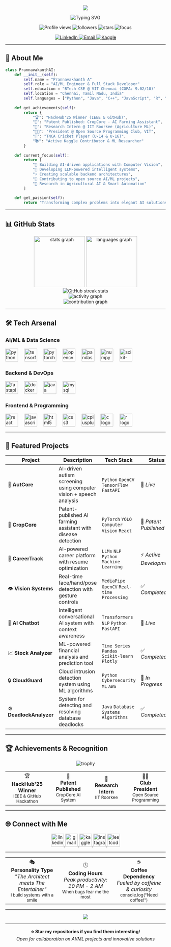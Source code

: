 <div align="center">
  <img src="https://capsule-render.vercel.app/api?type=waving&color=0:2E9EF7,100:6366F1&height=120&section=header&text=Prannavakhanth%20A&fontSize=40&fontColor=fff&animation=fadeIn&fontAlignY=35&desc=AI/ML%20Engineer%20|%20Research%20Enthusiast&descAlignY=55&descSize=18" />
</div>

<p align="center">
  <img src="https://readme-typing-svg.demolab.com?font=Fira+Code&weight=600&size=28&duration=3000&pause=800&color=2E9EF7&center=true&vCenter=true&random=false&width=900&lines=%F0%9F%A4%96+AI%2FML+Enthusiast+%7C+%F0%9F%9A%80+Building+Intelligent+Solutions;%F0%9F%94%AC+Research+Intern+%40+IIT+Roorkee;%F0%9F%91%A8%E2%80%8D%F0%9F%92%BB+Open+Source+Club+President;%F0%9F%8C%9F+Turning+Ideas+into+Intelligent+Reality" alt="Typing SVG" />
</p>

<p align="center">
  <img src="https://komarev.com/ghpvc/?username=prnvvv&label=Profile%20views&color=2E9EF7&style=for-the-badge" alt="Profile views" />
  <img src="https://img.shields.io/github/followers/prnvvv?label=Followers&style=for-the-badge&color=2E9EF7" alt="followers" />
  <img src="https://img.shields.io/github/stars/prnvvv?affiliations=OWNER%2CCOLLABORATOR&style=for-the-badge&color=2E9EF7" alt="stars" />
  <img src="https://img.shields.io/badge/Focus-AI%2FML%20Engineering-brightgreen?style=for-the-badge" alt="focus" />
</p>

<div align="center">
  <a href="https://www.linkedin.com/in/prannavakhanth-a-59b98228a/" target="_blank">
    <img src="https://img.shields.io/badge/LinkedIn-0077B5?style=for-the-badge&logo=linkedin&logoColor=white" alt="LinkedIn"/>
  </a>
  <a href="mailto:prannavakhanth12@gmail.com" target="_blank">
    <img src="https://img.shields.io/badge/Gmail-D14836?style=for-the-badge&logo=gmail&logoColor=white" alt="Email"/>
  </a>
  <a href="https://kaggle.com/prnvkhanth" target="_blank">
    <img src="https://img.shields.io/badge/Kaggle-20BEFF?style=for-the-badge&logo=kaggle&logoColor=white" alt="Kaggle"/>
  </a>
</div>

---

## 🧠 About Me

```python
class PrannavakanthAI:
    def __init__(self):
        self.name = "Prannavakhanth A"
        self.role = "AI/ML Engineer & Full Stack Developer"
        self.education = "BTech CSE @ VIT Chennai (CGPA: 9.02/10)"
        self.location = "Chennai, Tamil Nadu, India"
        self.languages = ["Python", "Java", "C++", "JavaScript", "R", "SQL"]
        
    def get_achievements(self):
        return {
            "🏆": "HackHub'25 Winner (IEEE & GitHub)",
            "📜": "Patent Published: CropCore - AI Farming Assistant",
            "🔬": "Research Intern @ IIT Roorkee (Agriculture ML)",
            "👨‍💻": "President @ Open Source Programming Club, VIT",
            "🏏": "TNCA Cricket Player (U-14 & U-16)",
            "📚": "Active Kaggle Contributor & ML Researcher"
        }
    
    def current_focus(self):
        return [
            "🎯 Building AI-driven applications with Computer Vision",
            "🚀 Developing LLM-powered intelligent systems",
            "⚡ Creating scalable backend architectures",
            "🌟 Contributing to open source AI/ML projects",
            "📖 Research in Agricultural AI & Smart Automation"
        ]
    
    def get_passion(self):
        return "Transforming complex problems into elegant AI solutions! 🤖✨"
```
---

## 📊 GitHub Stats

<div align="center">
  <img src="https://github-readme-stats.vercel.app/api?username=prnvvv&hide_title=false&hide_rank=false&show_icons=true&include_all_commits=true&count_private=true&disable_animations=false&theme=tokyonight&locale=en&hide_border=true&bg_color=0D1117" height="160" alt="stats graph"  />
  <img src="https://github-readme-stats.vercel.app/api/top-langs?username=prnvvv&locale=en&hide_title=false&layout=compact&card_width=320&langs_count=8&theme=tokyonight&hide_border=true&bg_color=0D1117" height="160" alt="languages graph"  />
</div>

<div align="center">
  <img src="https://streak-stats.demolab.com/?user=prnvvv&theme=tokyonight&hide_border=true&background=0D1117&stroke=2E9EF7&ring=2E9EF7&fire=FF6B47&currStreakLabel=2E9EF7" alt="GitHub streak stats" />
</div>

<div align="center">
  <img src="https://github-readme-activity-graph.vercel.app/graph?username=prnvvv&bg_color=0d1117&color=2e9ef7&line=2e9ef7&point=ffffff&area=true&hide_border=true&custom_title=Contribution%20Activity" alt="activity graph" />
</div>

<div align="center">
  <img src="https://github-profile-summary-cards.vercel.app/api/cards/profile-details?username=prnvvv&theme=tokyonight" alt="contribution graph" />
</div>

---

## 🛠️ Tech Arsenal

### AI/ML & Data Science
<div align="left">
  <img src="https://cdn.jsdelivr.net/gh/devicons/devicon/icons/python/python-original.svg" height="40" alt="python logo"  />
  <img width="12" />
  <img src="https://cdn.jsdelivr.net/gh/devicons/devicon/icons/tensorflow/tensorflow-original.svg" height="40" alt="tensorflow logo"  />
  <img width="12" />
  <img src="https://cdn.jsdelivr.net/gh/devicons/devicon/icons/pytorch/pytorch-original.svg" height="40" alt="pytorch logo"  />
  <img width="12" />
  <img src="https://cdn.jsdelivr.net/gh/devicons/devicon/icons/opencv/opencv-original.svg" height="40" alt="opencv logo"  />
  <img width="12" />
  <img src="https://cdn.jsdelivr.net/gh/devicons/devicon/icons/pandas/pandas-original.svg" height="40" alt="pandas logo"  />
  <img width="12" />
  <img src="https://cdn.jsdelivr.net/gh/devicons/devicon/icons/numpy/numpy-original.svg" height="40" alt="numpy logo"  />
  <img width="12" />
  <img src="https://upload.wikimedia.org/wikipedia/commons/0/05/Scikit_learn_logo_small.svg" height="40" alt="scikit-learn logo"  />
</div>

### Backend & DevOps
<div align="left">
  <img src="https://cdn.jsdelivr.net/gh/devicons/devicon/icons/fastapi/fastapi-original.svg" height="40" alt="fastapi logo"  />
  <img width="12" />
  <img src="https://cdn.jsdelivr.net/gh/devicons/devicon/icons/docker/docker-original.svg" height="40" alt="docker logo"  />
  <img width="12" />
  <img src="https://cdn.jsdelivr.net/gh/devicons/devicon/icons/java/java-original.svg" height="40" alt="java logo"  />
  <img width="12" />
  <img src="https://cdn.jsdelivr.net/gh/devicons/devicon/icons/mysql/mysql-original.svg" height="40" alt="mysql logo"  />
</div>

### Frontend & Programming
<div align="left">
  <img src="https://cdn.jsdelivr.net/gh/devicons/devicon/icons/react/react-original.svg" height="40" alt="react logo"  />
  <img width="12" />
  <img src="https://cdn.jsdelivr.net/gh/devicons/devicon/icons/javascript/javascript-original.svg" height="40" alt="javascript logo"  />
  <img width="12" />
  <img src="https://cdn.jsdelivr.net/gh/devicons/devicon/icons/html5/html5-original.svg" height="40" alt="html5 logo"  />
  <img width="12" />
  <img src="https://cdn.jsdelivr.net/gh/devicons/devicon/icons/css3/css3-original.svg" height="40" alt="css3 logo"  />
  <img width="12" />
  <img src="https://cdn.jsdelivr.net/gh/devicons/devicon/icons/cplusplus/cplusplus-original.svg" height="40" alt="cplusplus logo"  />
  <img width="12" />
  <img src="https://cdn.jsdelivr.net/gh/devicons/devicon/icons/c/c-original.svg" height="40" alt="c logo"  />
  <img width="12" />
  <img src="https://cdn.jsdelivr.net/gh/devicons/devicon/icons/r/r-original.svg" height="40" alt="r logo"  />
</div>

---

## 🚀 Featured Projects

| Project | Description | Tech Stack | Status |
|---------|-------------|------------|--------|
| 🧠 **AutCore** | AI-driven autism screening using computer vision + speech analysis | `Python` `OpenCV` `TensorFlow` `FastAPI` | 🚀 *Live* |
| 🌾 **CropCore** | Patent-published AI farming assistant with disease detection | `PyTorch` `YOLO` `Computer Vision` `React` | 📜 *Patent Published* |
| 💼 **CareerTrack** | AI-powered career platform with resume optimization | `LLMs` `NLP` `Python` `Machine Learning` | ⚡ *Active Development* |
| 👁️ **Vision Systems** | Real-time face/hand/pose detection with gesture controls | `MediaPipe` `OpenCV` `Real-time Processing` | ✅ *Completed* |
| 🤖 **AI Chatbot** | Intelligent conversational AI system with context awareness | `Transformers` `NLP` `Python` `FastAPI` | 🚀 *Live* |
| 📈 **Stock Analyzer** | ML-powered financial analysis and prediction tool | `Time Series` `Pandas` `Scikit-learn` `Plotly` | ✅ *Completed* |
| 🔒 **CloudGuard** | Cloud intrusion detection system using ML algorithms | `Python` `Cybersecurity` `ML` `AWS` | 🔧 *In Progress* |
| ⚙️ **DeadlockAnalyzer** | System for detecting and resolving database deadlocks | `Java` `Database Systems` `Algorithms` | ✅ *Completed* |

---

## 🏆 Achievements & Recognition

<div align="center">
  <img src="https://github-profile-trophy.vercel.app/?username=prnvvv&theme=tokyonight&no-frame=true&no-bg=true&margin-w=4&row=2&column=4" alt="trophy" />
</div>

<table align="center">
  <tr>
    <td align="center" width="200">
      🏆
      <br><b>HackHub'25 Winner</b>
      <br><small>IEEE & GitHub Hackathon</small>
    </td>
    <td align="center" width="200">
      📜
      <br><b>Patent Published</b>
      <br><small>CropCore AI System</small>
    </td>
    <td align="center" width="200">
      🔬
      <br><b>Research Intern</b>
      <br><small>IIT Roorkee</small>
    </td>
    <td align="center" width="200">
      👨‍💻
      <br><b>Club President</b>
      <br><small>Open Source Programming</small>
    </td>
  </tr>
</table>

---

## 🌐 Connect with Me

<div align="center">
  <a href="https://www.linkedin.com/in/prannavakhanth-a-59b98228a/" target="_blank">
    <img src="https://img.shields.io/static/v1?message=LinkedIn&logo=linkedin&label=&color=0077B5&logoColor=white&labelColor=&style=for-the-badge" height="40" alt="linkedin"  />
  </a>
  <a href="mailto:prannavakhanth12@gmail.com" target="_blank">
    <img src="https://img.shields.io/static/v1?message=Gmail&logo=gmail&label=&color=D14836&logoColor=white&labelColor=&style=for-the-badge" height="40" alt="gmail"  />
  </a>
  <a href="https://kaggle.com/prnvkhanth" target="_blank">
    <img src="https://img.shields.io/static/v1?message=Kaggle&logo=kaggle&label=&color=20BEFF&logoColor=white&labelColor=&style=for-the-badge" height="40" alt="kaggle"  />
  </a>
  <a href="https://instagram.com/prnv12__" target="_blank">
    <img src="https://img.shields.io/static/v1?message=Instagram&logo=instagram&label=&color=E4405F&logoColor=white&labelColor=&style=for-the-badge" height="40" alt="instagram"  />
  </a>
  <a href="https://www.leetcode.com/prnv12__" target="_blank">
    <img src="https://img.shields.io/static/v1?message=LeetCode&logo=leetcode&label=&color=FFA116&logoColor=white&labelColor=&style=for-the-badge" height="40" alt="leetcode"  />
  </a>
</div>

---

<table align="center">
  <tr>
    <td align="center" width="33%">
      🎭
      <br><strong>Personality Type</strong>
      <br><em>"The Architect meets The Entertainer"</em>
      <br><sub>I build systems with a smile</sub>
    </td>
    <td align="center" width="33%">
      🕒
      <br><strong>Coding Hours</strong>
      <br><em>Peak productivity: 10 PM - 2 AM</em>
      <br><sub>When bugs fear me the most</sub>
    </td>
    <td align="center" width="33%">
      ☕
      <br><strong>Coffee Dependency</strong>
      <br><em>Fueled by caffeine & curiosity</em>
      <br><sub>console.log("Need coffee!")</sub>
    </td>
  </tr>
</table>

---

<div align="center">
  <img src="https://capsule-render.vercel.app/api?type=waving&color=0:2E9EF7,100:6366F1&height=100&section=footer&text=Thanks%20for%20visiting!&fontSize=20&fontColor=fff&animation=twinkling&fontAlignY=65&desc=Let's%20build%20something%20amazing%20together!&descAlignY=51&descAlign=62&descSize=16"/>
</div>

---

<div align="center">
  <b>⭐ Star my repositories if you find them interesting!</b>
  <br>
  <i>Open for collaboration on AI/ML projects and innovative solutions</i>
</div>

